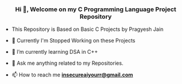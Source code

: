 <h3 align="center">Hi 👋, Welcome on my C Programming Language Project Repository</h3>

- This Repository is Based on Basic C Projects by Pragyesh Jain
- 🔭 Currently I'm Stopped Working on these Projects

- 🌱 I’m currently learning DSA in C++

- 💬 Ask me anything related to my Repositories.

- 📫 How to reach me **insecureaiyourr@gmail.com**

